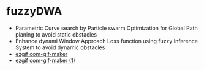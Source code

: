 # fuzzyDWA
- Parametric Curve search by Particle swarm Optimization for Global Path planing to avoid static obstacles
- Enhance dynami Window Approach Loss function using fuzzy Inference System to avoid dynamic obstacles
- [ezgif com-gif-maker](https://github.com/user-attachments/assets/adf1a718-b754-4b84-aea3-b1dc94ceedf2)
- [ezgif com-gif-maker (1)](https://github.com/user-attachments/assets/2ee286a6-46cd-4b29-bc79-7743074d8dcb)
